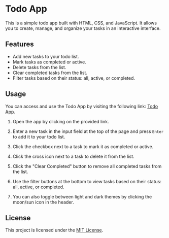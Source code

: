# Todo App

This is a simple todo app built with HTML, CSS, and JavaScript. It allows you to create, manage, and organize your tasks in an interactive interface.

## Features

- Add new tasks to your todo list.
- Mark tasks as completed or active.
- Delete tasks from the list.
- Clear completed tasks from the list.
- Filter tasks based on their status: all, active, or completed.

## Usage

You can access and use the Todo App by visiting the following link: [Todo App](https://ahmedalharees.github.io/todo-app/).

1. Open the app by clicking on the provided link.

2. Enter a new task in the input field at the top of the page and press `Enter` to add it to your todo list.

3. Click the checkbox next to a task to mark it as completed or active.

4. Click the cross icon next to a task to delete it from the list.

5. Click the "Clear Completed" button to remove all completed tasks from the list.

6. Use the filter buttons at the bottom to view tasks based on their status: all, active, or completed.

7. You can also toggle between light and dark themes by clicking the moon/sun icon in the header.

## License

This project is licensed under the [MIT License](LICENSE).

